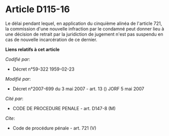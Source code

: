 # Article D115-16

Le délai pendant lequel, en application du cinquième alinéa de l'article 721, la commission d'une nouvelle infraction par le
condamné peut donner lieu à une décision de retrait par la juridiction de jugement n'est pas suspendu en cas de nouvelle
incarcération de ce dernier.

**Liens relatifs à cet article**

_Codifié par_:

  - Décret n°59-322 1959-02-23

_Modifié par_:

  - Décret n°2007-699 du 3 mai 2007 - art. 13 () JORF 5 mai 2007

_Cité par_:

  - CODE DE PROCEDURE PENALE - art. D147-8 (M)

_Cite_:

  - Code de procédure pénale - art. 721 (V)
